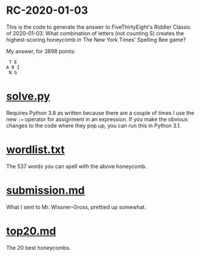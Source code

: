 # RC-2020-01-03
This is the code to generate the answer to FiveThirtyEight's Riddler Classic of 2020-01-03: What combination of letters (not counting S) creates the highest-scoring honeycomb in The New York Times' Spelling Bee game?

My answer, for 3898 points:
```
 T E 
A R I
 N G
```

# [solve.py](./solve.py)
Requires Python 3.8 as written because there are a couple of times I use the new `:=` operator for assignment in an expression. If you make the obvious changes to the code where they pop up, you can run this in Python 3.1.

# [wordlist.txt](./wordlist.txt)
The 537 words you can spell with the above honeycomb.

# [submission.md](./submission.md)
What I sent to Mr. Wissner-Gross, prettied up somewhat.

# [top20.md](./top20.md)
The 20 best honeycombs.
